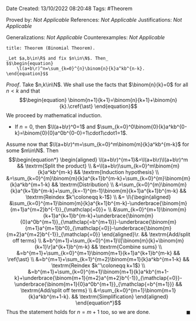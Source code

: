 <div class="topSpace"></div>

Date Created: 13/10/2022 08:20:48
Tags: #Theorem

Proved by: _Not Applicable_
References: _Not Applicable_
Justifications: _Not Applicable_

Generalizations: _Not Applicable_
Counterexamples: _Not Applicable_

``` ad-Theorem
title: Theorem (Binomial Theorem).

_Let $a,b\in\R$ and fix $n\in\N$. Then_
$$\begin{equation}
    \l(a+b\r)^n=\sum_{k=0}^{n}\binom{n}{k}a^kb^{n-k}.
\end{equation}$$

```

_Proof_. Take $n,k\in\N$. We shall use the facts that $\binom{n}{k}=0$ for all $n<k$ and that
$$\begin{equation}
    \binom{n+1}{k+1}=\binom{n}{k+1}+\binom{n}{k}.\cref{\ast}
\end{equation}$$
We proceed by mathematical induction.
* If $n=0$, then $\l(a+b\r)^0=1$ and $\sum_{k=0}^0\binom{0}{k}a^kb^{0-k}=\binom{0}{0}a^0b^{0-0}=1\cdot1\cdot1=1$.

Assume now that $\l(a+b\r)^m=\sum_{k=0}^m\binom{m}{k}a^kb^{m-k}$ for some $m\in\N$. Then
$$\begin{equation*}
    \begin{aligned}
        \l(a+b\r)^{m+1}&=\l(a+b\r)\l(a+b\r)^m && \textrm{Split the product} \\
                       &=\l(a+b\r)\sum_{k=0}^m\binom{m}{k}a^kb^{m-k} && \textrm{Induction hypothesis} \\
                       &=\sum_{k=0}^{m}\binom{m}{k}a^{k+1}b^{m-k}+\sum_{k=0}^{m}\binom{m}{k}a^kb^{m+1-k} && \textrm{Distribution} \\
                       &=\sum_{k=0}^{m}\binom{m}{k}a^{k+1}b^{m-k}+\sum_{k=-1}^{m-1}\binom{m}{k+1}a^{k+1}b^{m-k} && \textrm{Reindex $k'\coloneqq k-1$} \\
                       &=
                           \l\{\begin{aligned}
                               &\sum_{k=0}^{m+1}\binom{m}{k}a^{k+1}b^{m-k}-\underbrace{\binom{m}{m+1}a^{m+2}b^{-1}}_{\mathclap{=0}}+ \\
                               &\sum_{k=0}^{m+1}\binom{m}{k+1}a^{k+1}b^{m-k}+\underbrace{\binom{m}{0}a^0b^{m+1}}_{\mathclap{=b^{m+1}}}-\underbrace{\binom{m}{m+1}a^{m+1}b^0}_{\mathclap{=0}}-\underbrace{\binom{m}{m+2}a^{m+2}b^{-1}}_{\mathclap{=0}}
                           \end{aligned}\r. && \textrm{Add/split off terms} \\
                       &=b^{m+1}+\sum_{k=0}^{m+1}\l[\binom{m}{k}+\binom{m}{k+1}\r]a^{k+1}b^{m-k} && \textrm{Combine sums} \\
                       &=b^{m+1}+\sum_{k=0}^{m+1}\binom{m+1}{k+1}a^{k+1}b^{m-k} && \ref{\ast} \\
                       &=b^{m+1}+\sum_{k=1}^{m+2}\binom{m+1}{k}a^kb^{m+1-k} && \textrm{Reindex $k''\coloneqq k+1$} \\
                       &=b^{m+1}+\sum_{k=0}^{m+1}\binom{m+1}{k}a^kb^{m+1-k}+\underbrace{\binom{m+1}{m+2}a^{m+2}b^{-1}}_{\mathclap{=0}}-\underbrace{\binom{m+1}{0}a^0b^{m+1}}_{\mathclap{=b^{m+1}}} && \textrm{Add/split off terms} \\
                       &=\sum_{k=0}^{m+1}\binom{m+1}{k}a^kb^{m+1-k}. && \textrm{Simplification}
    \end{aligned}
\end{equation*}$$
Thus the statement holds for $n=m+1$ too, so we are done.<span style="float:right;">$\blacksquare$</span>
